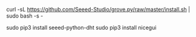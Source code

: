 curl -sL https://github.com/Seeed-Studio/grove.py/raw/master/install.sh | sudo bash -s -

sudo pip3 install seeed-python-dht
sudo pip3 install nicegui
